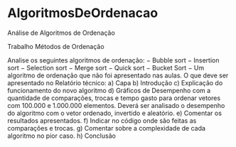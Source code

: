 # AlgoritmosDeOrdenacao
Análise de Algoritmos de Ordenação

Trabalho Métodos de Ordenação

Analise os seguintes algoritmos de ordenação:
− Bubble sort
− Insertion sort
− Selection sort
− Merge sort
− Quick sort
− Bucket Sort
− Um algoritmo de ordenação que não foi apresentado nas aulas.
O que deve ser apresentado no Relatório técnico:
a) Capa
b) Introdução
c) Explicação do funcionamento do novo algoritmo
d) Gráficos de Desempenho com a quantidade de comparações, trocas e tempo gasto para
ordenar vetores com 100.000 e 1.000.000 elementos. Deverá ser analisado o desempenho
do algoritmo com o vetor ordenado, invertido e aleatório.
e) Comentar os resultados apresentados.
f) Indicar no código onde são feitas as comparações e trocas.
g) Comentar sobre a complexidade de cada algoritmo no pior caso.
h) Conclusão
